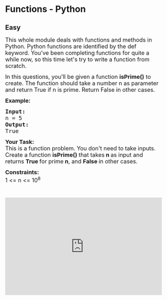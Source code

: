 # Functions - Python
## Easy
<div class="problem-statement">
                <p></p><p><span style="font-size:18px">This whole module deals with functions and methods in Python. Python functions are identified by the def keyword. You've been completing functions for quite a while now, so this time let's try to write a function from scratch.</span></p>

<p><span style="font-size:18px">In this questions, you'll be given a function <strong>isPrime()</strong> to create. The function should take a number n as parameter and return True if n is prime. Return False in other cases. </span></p>

<p><span style="font-size:18px"><strong>Example:</strong></span><span style="font-size:18px"><strong> </strong></span></p>

<pre><span style="font-size:18px"><strong>Input:</strong> </span>
<span style="font-size:18px">n = 5 </span>
<span style="font-size:18px"><strong>Output:</strong> </span>
<span style="font-size:18px">True</span></pre>

<p><span style="font-size:18px"><strong>Your Task:</strong><br>
This is a function problem. You don't need to take inputs. Create a function <strong>isPrime()</strong> that takes<strong> n </strong>as input and returns <strong>True </strong>for prime<strong> n</strong>, and <strong>False </strong>in other cases.</span></p>

<p><span style="font-size:18px"><strong>Constraints:</strong><br>
1 &lt;= n &lt;= 10<sup>8</sup></span></p>

<p>&nbsp;</p>

<p><iframe frameborder="0" height="315" src="https://www.youtube.com/embed/nfYZL-uFm-c" width="560" style="max-width: 100%;"></iframe></p>
 <p></p>
            </div>